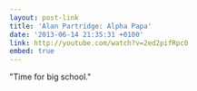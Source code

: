 ```yaml
---
layout: post-link
title: 'Alan Partridge: Alpha Papa'
date: '2013-06-14 21:35:31 +0100'
link: http://youtube.com/watch?v=2ed2pifRpc0
embed: true
---
```

"Time for big school."
